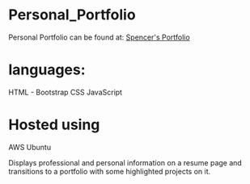 # Personal_Portfolio

Personal Portfolio can be found at:
[Spencer's Portfolio](https://swwportfolio.com)


# languages:
HTML - Bootstrap
CSS
JavaScript

# Hosted using
 AWS
 Ubuntu
 

Displays professional and personal information on a resume page and transitions to a portfolio with some highlighted projects on it.
